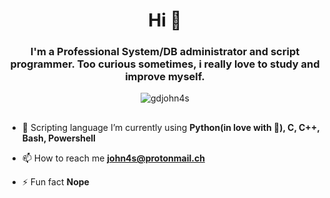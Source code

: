 <h1 align="center">Hi 👋</h1>
<h3 align="center">I'm a Professional System/DB administrator and script programmer.
Too curious sometimes, i really love to study and improve myself.</h3>

<p align="center"> <img src="https://komarev.com/ghpvc/?username=gdjohn4s&label=Profile%20views&color=0e75b6&style=flat" alt="gdjohn4s" /> </p>

##

- 🌱 Scripting language I’m currently using **Python(in love with 🐍), C, C++, Bash, Powershell**

- 📫 How to reach me **john4s@protonmail.ch**

- ⚡ Fun fact **Nope**

